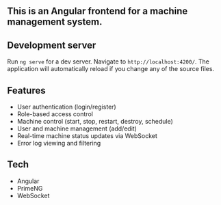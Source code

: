 ## This is an Angular frontend for a machine management system.

## Development server

Run `ng serve` for a dev server. Navigate to `http://localhost:4200/`. The application will automatically reload if you change any of the source files.

## Features

- User authentication (login/register)
- Role-based access control
- Machine control (start, stop, restart, destroy, schedule)
- User and machine management (add/edit)
- Real-time machine status updates via WebSocket
- Error log viewing and filtering

## Tech

- Angular
- PrimeNG
- WebSocket
